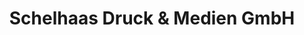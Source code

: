---
title: "Schelhaas Druck & Medien GmbH"
url: /wertheim/schelhaas-druck-und-medien-gmbh/
shop: Kopieren
---